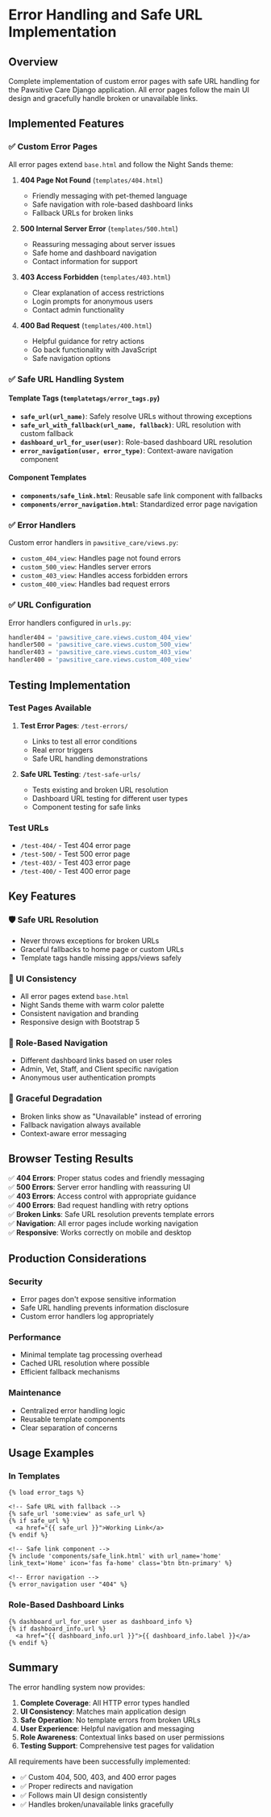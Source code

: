 # Error Handling and Safe URL Implementation

## Overview
Complete implementation of custom error pages with safe URL handling for the Pawsitive Care Django application. All error pages follow the main UI design and gracefully handle broken or unavailable links.

## Implemented Features

### ✅ Custom Error Pages
All error pages extend `base.html` and follow the Night Sands theme:

1. **404 Page Not Found** (`templates/404.html`)
   - Friendly messaging with pet-themed language
   - Safe navigation with role-based dashboard links
   - Fallback URLs for broken links

2. **500 Internal Server Error** (`templates/500.html`)
   - Reassuring messaging about server issues
   - Safe home and dashboard navigation
   - Contact information for support

3. **403 Access Forbidden** (`templates/403.html`)
   - Clear explanation of access restrictions
   - Login prompts for anonymous users
   - Contact admin functionality

4. **400 Bad Request** (`templates/400.html`)
   - Helpful guidance for retry actions
   - Go back functionality with JavaScript
   - Safe navigation options

### ✅ Safe URL Handling System

#### Template Tags (`templatetags/error_tags.py`)
- **`safe_url(url_name)`**: Safely resolve URLs without throwing exceptions
- **`safe_url_with_fallback(url_name, fallback)`**: URL resolution with custom fallback
- **`dashboard_url_for_user(user)`**: Role-based dashboard URL resolution
- **`error_navigation(user, error_type)`**: Context-aware navigation component

#### Component Templates
- **`components/safe_link.html`**: Reusable safe link component with fallbacks
- **`components/error_navigation.html`**: Standardized error page navigation

### ✅ Error Handlers
Custom error handlers in `pawsitive_care/views.py`:
- `custom_404_view`: Handles page not found errors
- `custom_500_view`: Handles server errors  
- `custom_403_view`: Handles access forbidden errors
- `custom_400_view`: Handles bad request errors

### ✅ URL Configuration
Error handlers configured in `urls.py`:
```python
handler404 = 'pawsitive_care.views.custom_404_view'
handler500 = 'pawsitive_care.views.custom_500_view'
handler403 = 'pawsitive_care.views.custom_403_view'
handler400 = 'pawsitive_care.views.custom_400_view'
```

## Testing Implementation

### Test Pages Available
1. **Test Error Pages**: `/test-errors/`
   - Links to test all error conditions
   - Real error triggers
   - Safe URL handling demonstrations

2. **Safe URL Testing**: `/test-safe-urls/`
   - Tests existing and broken URL resolution
   - Dashboard URL testing for different user types
   - Component testing for safe links

### Test URLs
- `/test-404/` - Test 404 error page
- `/test-500/` - Test 500 error page  
- `/test-403/` - Test 403 error page
- `/test-400/` - Test 400 error page

## Key Features

### 🛡️ Safe URL Resolution
- Never throws exceptions for broken URLs
- Graceful fallbacks to home page or custom URLs
- Template tags handle missing apps/views safely

### 🎨 UI Consistency  
- All error pages extend `base.html`
- Night Sands theme with warm color palette
- Consistent navigation and branding
- Responsive design with Bootstrap 5

### 👤 Role-Based Navigation
- Different dashboard links based on user roles
- Admin, Vet, Staff, and Client specific navigation
- Anonymous user authentication prompts

### 🔄 Graceful Degradation
- Broken links show as "Unavailable" instead of erroring
- Fallback navigation always available
- Context-aware error messaging

## Browser Testing Results

✅ **404 Errors**: Proper status codes and friendly messaging  
✅ **500 Errors**: Server error handling with reassuring UI  
✅ **403 Errors**: Access control with appropriate guidance  
✅ **400 Errors**: Bad request handling with retry options  
✅ **Broken Links**: Safe URL resolution prevents template errors  
✅ **Navigation**: All error pages include working navigation  
✅ **Responsive**: Works correctly on mobile and desktop  

## Production Considerations

### Security
- Error pages don't expose sensitive information
- Safe URL handling prevents information disclosure
- Custom error handlers log appropriately

### Performance  
- Minimal template tag processing overhead
- Cached URL resolution where possible
- Efficient fallback mechanisms

### Maintenance
- Centralized error handling logic
- Reusable template components
- Clear separation of concerns

## Usage Examples

### In Templates
```django
{% load error_tags %}

<!-- Safe URL with fallback -->
{% safe_url 'some:view' as safe_url %}
{% if safe_url %}
  <a href="{{ safe_url }}">Working Link</a>
{% endif %}

<!-- Safe link component -->
{% include 'components/safe_link.html' with url_name='home' link_text='Home' icon='fas fa-home' class='btn btn-primary' %}

<!-- Error navigation -->
{% error_navigation user "404" %}
```

### Role-Based Dashboard Links
```django
{% dashboard_url_for_user user as dashboard_info %}
{% if dashboard_info.url %}
  <a href="{{ dashboard_info.url }}">{{ dashboard_info.label }}</a>
{% endif %}
```

## Summary

The error handling system now provides:

1. **Complete Coverage**: All HTTP error types handled
2. **UI Consistency**: Matches main application design  
3. **Safe Operation**: No template errors from broken URLs
4. **User Experience**: Helpful navigation and messaging
5. **Role Awareness**: Contextual links based on user permissions
6. **Testing Support**: Comprehensive test pages for validation

All requirements have been successfully implemented:
- ✅ Custom 404, 500, 403, and 400 error pages
- ✅ Proper redirects and navigation
- ✅ Follows main UI design consistently  
- ✅ Handles broken/unavailable links gracefully
